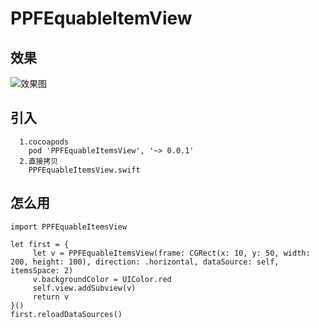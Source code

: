 # PPFEquableItemView

## 效果
![效果图](https://upload-images.jianshu.io/upload_images/2261768-3b5c9ff95dcd1c0f.png?imageMogr2/auto-orient/strip%7CimageView2/2/w/1240)

## 引入

```
  1.cocoapods
    pod 'PPFEquableItemsView', '~> 0.0.1'
  2.直接拷贝
    PPFEquableItemsView.swift
```

## 怎么用
```
import PPFEquableItemsView
```

```
let first = {
     let v = PPFEquableItemsView(frame: CGRect(x: 10, y: 50, width: 200, height: 100), direction: .horizontal, dataSource: self, itemsSpace: 2)
     v.backgroundColor = UIColor.red
     self.view.addSubview(v)
     return v
}()
first.reloadDataSources()
```
